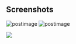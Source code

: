 ## Screenshots

<img src='https://s29.postimg.org/8gdjsre83/Screen_Shot_2017_02_08_at_11_46_08_PM.png' border='0' alt='postimage'/>
<img src='https://s24.postimg.org/auid5ac7l/Screen_Shot_2017_02_08_at_11_51_00_PM.png' border='0' alt='postimage'/>


![](http://imgur.com/MKMnaET)